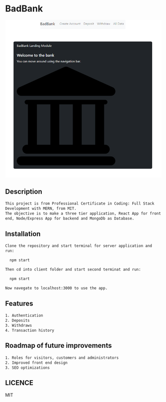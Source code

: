 # BadBank

![alt text](client/public/screenshot.png)

## Description

    This project is from Professional Certificate in Coding: Full Stack Development with MERN, from MIT.
    The objective is to make a three tier application, React App for front end, Node/Express App for backend and MongoDb as Database.

## Installation

    Clone the repository and start terminal for server application and run:

```
  npm start
```

    Then cd into client folder and start second terminat and run:

```
  npm start
```

    Now navegate to localhost:3000 to use the app.

## Features

    1. Authentication
    2. Deposits
    3. Withdraws
    4. Transaction history

## Roadmap of future improvements

    1. Roles for visitors, customers and administrators
    2. Improved front end design
    3. SEO optimizations

## LICENCE

MIT
